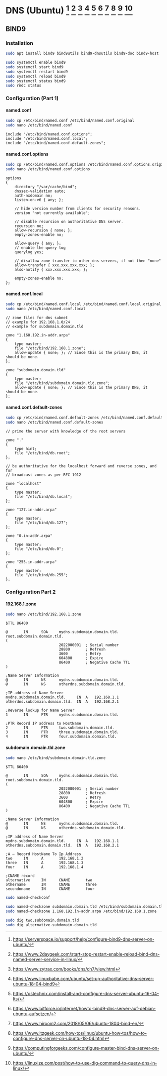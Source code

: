 # DNS (Ubuntu) [^1] [^2] [^3] [^4] [^5] [^6] [^7] [^8] [^9] [^10]

## BIND9

### Installation

```bash
sudo apt install bind9 bind9utils bind9-dnsutils bind9-doc bind9-host
```

```bash
sudo systemctl enable bind9
sudo systemctl start bind9
sudo systemctl restart bind9
sudo systemctl reload bind9
sudo systemctl status bind9
sudo rndc status
```

### Configuration (Part 1)

#### named.conf

```bash
sudo cp /etc/bind/named.conf /etc/bind/named.conf.original
sudo nano /etc/bind/named.conf
```

```
include "/etc/bind/named.conf.options";
include "/etc/bind/named.conf.local";
include "/etc/bind/named.conf.default-zones";
```

#### named.conf.options

```bash
sudo cp /etc/bind/named.conf.options /etc/bind/named.conf.options.original
sudo nano /etc/bind/named.conf.options
```

```
options
{
    directory "/var/cache/bind";
    dnssec-validation auto;
    auth-nxdomain no;
    listen-on-v6 { any; };

    // hide version number from clients for security reasons.
    version "not currently available";

    // disable recursion on authoritative DNS server.
    recursion no;
    allow-recursion { none; };
    empty-zones-enable no;

    allow-query { any; };
    // enable the query log
    querylog yes;

    // disallow zone transfer to other dns servers, if not then "none"
    allow-transfer { xxx.xxx.xxx.xxx; };
    also-notify { xxx.xxx.xxx.xxx; };

    empty-zones-enable no;
};
```

#### named.conf.local

```bash
sudo cp /etc/bind/named.conf.local /etc/bind/named.conf.local.original
sudo nano /etc/bind/named.conf.local
```

```
// zone files for dns subnet
// example for 192.168.1.0/24
// example for subdomain.domain.tld

zone "1.168.192.in-addr.arpa"
{
    type master;
    file "/etc/bind/192.168.1.zone";
    allow-update { none; }; // Since this is the primary DNS, it should be none.
};

zone "subdomain.domain.tld"
{
    type master;
    file "/etc/bind/subdomain.domain.tld.zone";
    allow-update { none; }; // Since this is the primary DNS, it should be none.
};
```

#### named.conf.default-zones

```bash
sudo cp /etc/bind/named.conf.default-zones /etc/bind/named.conf.default-zones.original
sudo nano /etc/bind/named.conf.default-zones
```

```
// prime the server with knowledge of the root servers

zone "."
{
    type hint;
    file "/etc/bind/db.root";
};

// be authoritative for the localhost forward and reverse zones, and for
// broadcast zones as per RFC 1912

zone "localhost"
{
    type master;
    file "/etc/bind/db.local";
};

zone "127.in-addr.arpa"
{
    type master;
    file "/etc/bind/db.127";
};

zone "0.in-addr.arpa"
{
    type master;
    file "/etc/bind/db.0";
};

zone "255.in-addr.arpa"
{
    type master;
    file "/etc/bind/db.255";
};
```

### Configuration Part 2

#### 192.168.1.zone

```bash
sudo nano /etc/bind/192.168.1.zone
```

```
$TTL 86400

@       IN      SOA     mydns.subdomain.domain.tld.     root.subdomain.domain.tld.
(
                        2022000001  ; Serial number
                        28800       ; Refresh
                        3600        ; Retry
                        604800      ; Expire
                        86400       ; Negative Cache TTL
)

;Name Server Information
@       IN      NS      mydns.subdomain.domain.tld.
@       IN      NS      otherdns.subdomain.domain.tld.

;IP address of Name Server
mydns.subdomain.domain.tld.     IN  A   192.168.1.1
otherdns.subdomain.domain.tld.  IN  A   192.168.2.1

;Reverse lookup for Name Server
1       IN      PTR     mydns.subdomain.domain.tld.

;PTR Record IP address to HostName
2       IN      PTR     two.subdomain.domain.tld.
3       IN      PTR     three.subdomain.domain.tld.
4       IN      PTR     four.subdomain.domain.tld.
```

#### subdomain.domain.tld.zone

```bash
sudo nano /etc/bind/subdomain.domain.tld.zone
```

```
$TTL 86400

@       IN      SOA     mydns.subdomain.domain.tld.     root.subdomain.domain.tld.
(
                        2022000001  ; Serial number
                        28800       ; Refresh
                        3600        ; Retry
                        604800      ; Expire
                        86400       ; Negative Cache TTL
)

;Name Server Information
@       IN      NS      mydns.subdomain.domain.tld.
@       IN      NS      otherdns.subdomain.domain.tld.

;IP address of Name Server
mydns.subdomain.domain.tld.     IN  A   192.168.1.1
otherdns.subdomain.domain.tld.  IN  A   192.168.2.1

;A – Record HostName To Ip Address
two     IN      A       192.168.1.2
three   IN      A       192.168.1.3
four    IN      A       192.168.1.4

;CNAME record
alternative     IN      CNAME       two
othername       IN      CNAME       three
secondnname     IN      CNAME       four
```

```bash
sudo named-checkconf

sudo named-checkzone subdomain.domain.tld /etc/bind/subdomain.domain.tld.zone
sudo named-checkzone 1.168.192.in-addr.arpa /etc/bind/192.168.1.zone

sudo dig two.subdomain.domain.tld
sudo dig alternative.subdomain.domain.tld
```

[^1]: https://serverspace.io/support/help/configure-bind9-dns-server-on-ubuntu/
[^2]: https://www.2daygeek.com/start-stop-restart-enable-reload-bind-dns-named-server-service-in-linux/
[^3]: https://www.zytrax.com/books/dns/ch7/view.html
[^4]: https://www.linuxbabe.com/ubuntu/set-up-authoritative-dns-server-ubuntu-18-04-bind9
[^5]: https://ostechnix.com/install-and-configure-dns-server-ubuntu-16-04-lts/
[^6]: https://www.bitforce.io/internet/howto-bind9-dns-server-auf-debian-ubuntu-aufsetzen/
[^7]: https://www.hiroom2.com/2018/05/06/ubuntu-1804-bind-en/
[^8]: https://www.itzgeek.com/how-tos/linux/ubuntu-how-tos/how-to-configure-dns-server-on-ubuntu-18-04.html
[^9]: https://computingforgeeks.com/configure-master-bind-dns-server-on-ubuntu/
[^10]: https://linuxize.com/post/how-to-use-dig-command-to-query-dns-in-linux/

